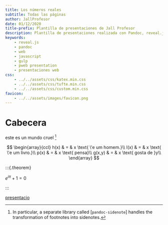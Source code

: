 ```yaml
---
title: Los números reales
subtitle: Todas las páginas
author: JallProfesor
date: 01/12/2020
title-prefix: Plantilla de presentaciones de Jall Profesor
description: Plantilla de presentaciones realizada con Pandoc, reveal.js y gulp.
keywords:
    - reveal.js
    - pandoc
    - web
    - javascript
    - gulp
    - pweb presentation
    - presentaciones web
css:
    - ../../assets/css/katex.min.css
    - ../../assets/css/tufte.min.css
    - ../../assets/css/custom.min.css
favicon:
    - ../../assets/images/favicon.png
---
```


# Cabecera

este es un mundo cruel [^pdsn]

[^pdsn]: In particular, a separate library called [`pandoc-sidenote`] handles
  the transformation of footnotes into sidenotes.

$$
\begin{array}{ccl}
        h(x) & = & x \text{ \'e um homem.}\\
        l(x) & = & x \text{ \'e um livro.}\\
        p(x) & = & x \text{ pensa}\\
        g(x,y) & = & x \text{ gosta de }y\\
      \end{array}
$$

:::{.theorem}

$e^{i\pi}+1=0$

:::


[presentacio](./presentacion.html)